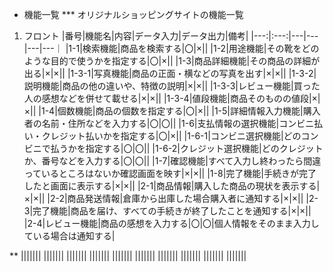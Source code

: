 * 機能一覧
***  オリジナルショッピングサイトの機能一覧
1. フロント
|番号|機能名|内容|データ入力|データ出力|備考|
|---:|:---:|---|---|---|---｜
|1-1|検索機能|商品を検索する|〇|×||
|1-2|用途機能|その靴をどのような目的で使うかを指定する|〇|×||
|1-3|商品詳細機能|その商品の詳細が出る|×|×||
|1-3-1|写真機能|商品の正面・横などの写真を出す|×|×||
|1-3-2|説明機能|商品の他の違いや、特徴の説明|×|×||
|1-3-3|レビュー機能|買った人の感想などを併せて載せる|×|×||
|1-3-4|値段機能|商品そのものの値段|×|×||
|1-4|個数機能|商品の個数を指定する|〇|×||
|1-5|詳細情報入力機能|購入者の名前・住所などを入力する|〇|〇||
|1-6|支払情報の選択機能|コンビニ払い・クレジット払いかを指定する|〇|×||
|1-6-1|コンビニ選択機能|どのコンビニで払うかを指定する|〇|〇||
|1-6-2|クレジット選択機能|どのクレジットか、番号などを入力する|〇|〇||
|1-7|確認機能|すべて入力し終わったら間違っているところはないか確認画面を映す|×|×||
|1-8|完了機能|手続きが完了したと画面に表示する|×|×||
|2-1|商品情報|購入した商品の現状を表示する|×|×||
|2-2|商品発送情報|倉庫から出庫した場合購入者に通知する|×|×||
|2-3|完了機能|商品を届け、すべての手続きが終了したことを通知する|×|×||
|2-4|レビュー機能|商品の感想を入力する|〇|〇|個人情報をそのまま入力している場合は通知する| 

**
|||||||
|||||||
|||||||
|||||||
|||||||
|||||||
|||||||
|||||||
|||||||
|||||||

